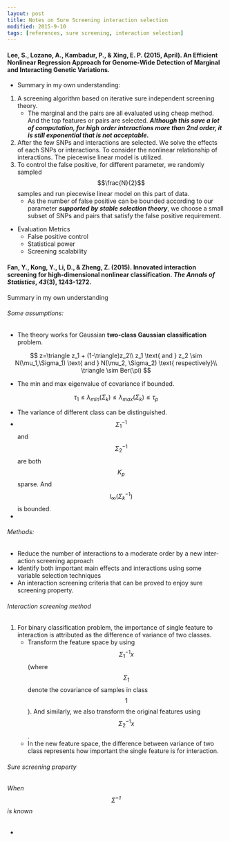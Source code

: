 ```yaml
---
layout: post
title: Notes on Sure Screening interaction selection
modified: 2015-9-10
tags: [references, sure screening, interaction selection]
---
```


#### Lee, S., Lozano, A., Kambadur, P., & Xing, E. P. (2015, April). An Efficient Nonlinear Regression Approach for Genome-Wide Detection of Marginal and Interacting Genetic Variations.

- Summary in my own understanding:


1. A screening algorithm based on iterative sure independent screening theory.
   - The marginal and the pairs are all evaluated using cheap method. And the top features or pairs are selected. ***Although this save a lot of computation, for high order interactions more than 2nd order, it is still exponential that is not acceptable.***
2. After the few SNPs and interactions are selected. We solve the effects of each SNPs or interactions. To consider the nonlinear relationship of interactions. The piecewise linear model is utilized.
3. To control the false positive, for different parameter, we randomly sampled $$\frac{N}{2}​$$ samples and run piecewise linear model on this part of data.
   - As the number of false positive can be bounded according to our parameter ***supported by stable selection theory***, we choose a small subset of SNPs and pairs that satisfy  the false positive requirement.


- Evaluation Metrics
  - False positive control
  - Statistical power
  - Screening scalability

#### Fan, Y., Kong, Y., Li, D., & Zheng, Z. (2015). Innovated interaction screening for high-dimensional nonlinear classification. *The Annals of Statistics*, *43*(3), 1243-1272.

Summary in my own understanding

###### Some assumptions:

- The theory works for Gaussian **two-class Gaussian classification** problem.

$$
z=\triangle z_1 + (1-\triangle)z_2\\
z_1 \text{ and } z_2 \sim N(\mu_1,\Sigma_1) \text{ and } N(\mu_2, \Sigma_2) \text{ respectively}\\
\triangle \sim Ber(\pi)
$$

- The min and max eigenvalue of covariance if bounded.

$$
\tau_1\leq \lambda_{min}(\Sigma_k)\leq\lambda_{max}(\Sigma_k)\leq\tau_p
$$

- The variance of different class can be distinguished.
- $$\Sigma_1^{-1}$$ and $$\Sigma_2^{-1}$$ are both $$K_p$$ sparse. And $$l_\infty(\Sigma_k^{-1})$$ is bounded.
- ​

###### Methods:

- Reduce the number of interactions to a moderate order by a new inter- action screening approach
- Identify both important main effects and interactions using some variable selection techniques
- An interaction screening criteria that can be proved to enjoy sure screening property.

###### Interaction screening method

1. For binary classification problem, the importance of single feature to interaction is attributed as the difference of variance of two classes.
   - Transform the feature space by using $$\Sigma_1^{-1}x$$  (where $$\Sigma_1$$ denote the covariance of samples in class $$1$$). And similarly, we also transform the original features using $$\Sigma_2^{-1}x$$ .
   - In the new feature space, the difference between variance of two class represents how important the single feature is for interaction.

###### Sure screening property

###### When $$\Sigma^{-1}$$ is known

- ​







